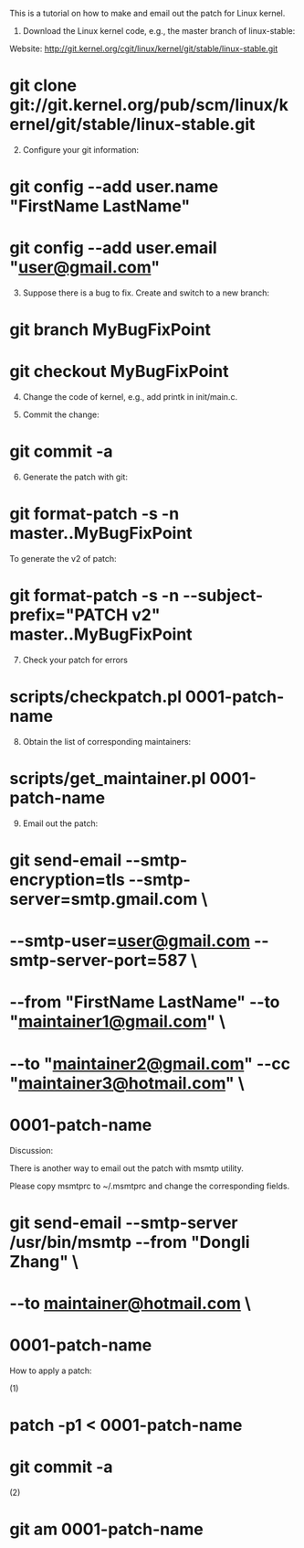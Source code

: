 This is a tutorial on how to make and email out the patch for Linux kernel.

1. Download the Linux kernel code, e.g., the master branch of linux-stable:

Website: http://git.kernel.org/cgit/linux/kernel/git/stable/linux-stable.git

# git clone git://git.kernel.org/pub/scm/linux/kernel/git/stable/linux-stable.git

2. Configure your git information:

# git config --add user.name "FirstName LastName"
# git config --add user.email "user@gmail.com"

3. Suppose there is a bug to fix. Create and switch to a new branch:

# git branch MyBugFixPoint
# git checkout MyBugFixPoint

4. Change the code of kernel, e.g., add printk in init/main.c.

5. Commit the change:

# git commit -a

6. Generate the patch with git:

# git format-patch -s -n master..MyBugFixPoint

To generate the v2 of patch:

# git format-patch -s -n --subject-prefix="PATCH v2" master..MyBugFixPoint

7. Check your patch for errors

# scripts/checkpatch.pl 0001-patch-name

8. Obtain the list of corresponding maintainers:

# scripts/get_maintainer.pl 0001-patch-name

9. Email out the patch:

# git send-email --smtp-encryption=tls --smtp-server=smtp.gmail.com \
# --smtp-user=user@gmail.com --smtp-server-port=587 \
# --from "FirstName LastName" --to "maintainer1@gmail.com" \
# --to "maintainer2@gmail.com" --cc "maintainer3@hotmail.com" \
# 0001-patch-name


Discussion: 

There is another way to email out the patch with msmtp utility.

Please copy msmtprc to ~/.msmtprc and change the corresponding fields.

# git send-email --smtp-server /usr/bin/msmtp --from "Dongli Zhang" \
# --to maintainer@hotmail.com \
# 0001-patch-name

How to apply a patch:

(1) 
# patch -p1 < 0001-patch-name
# git commit -a 

(2) 
# git am 0001-patch-name

